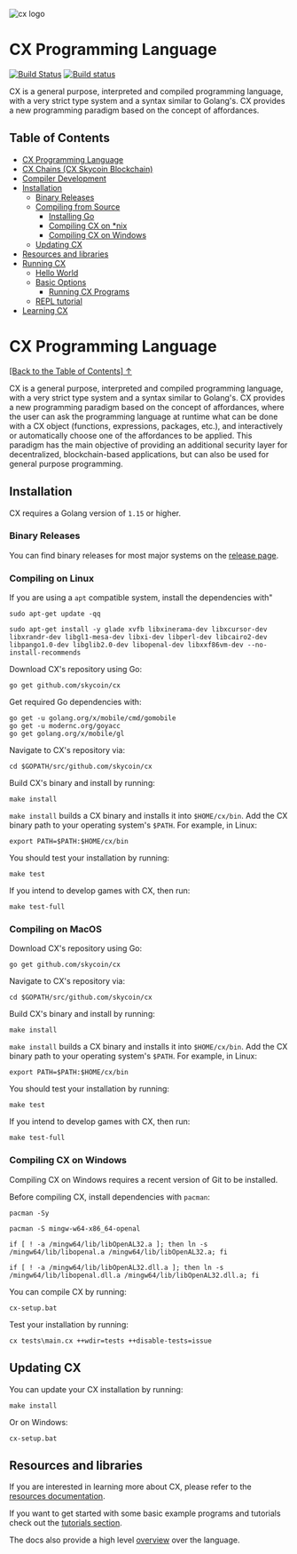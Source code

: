 ![cx logo](https://user-images.githubusercontent.com/26845312/32426758-2a4bbb00-c282-11e7-858e-a1eaf3ea92f3.png)

# CX Programming Language
 
[![Build Status](https://travis-ci.com/skycoin/cx.svg?branch=develop)](https://travis-ci.com/skycoin/cx) [![Build status](https://ci.appveyor.com/api/projects/status/y04pofhhfmpw8vef/branch/master?svg=true)](https://ci.appveyor.com/project/skycoin/cx/branch/master)

CX is a general purpose, interpreted and compiled programming
language, with a very strict type system and a syntax
similar to Golang's. CX provides a new programming paradigm based on
the concept of affordances.

## Table of Contents

   * [CX Programming Language](#cx-programming-language-1)
   * [CX Chains (CX Skycoin Blockchain)](#cx-chains-cx--skycoin-blockchain)
   * [Compiler Development](CompilerDevelopment.md)
   * [Installation](#installation)
      * [Binary Releases](#binary-releases)  
      * [Compiling from Source](#compiling-from-source)
         * [Installing Go](#installing-go)
         * [Compiling CX on *nix](#compiling-cx-on-nix)
         * [Compiling CX on Windows](#compiling-cx-on-windows)
      * [Updating CX](#updating-cx)
   * [Resources and libraries](#resources-and-libraries)
   * [Running CX](#running-cx)
      * [Hello World](#hello-world)
      * [Basic Options](#other-options)
         * [Running CX Programs](#running-cx-programs)
      * [REPL tutorial](#cx-repl)
   * [Learning CX](#learning-cx)

# CX Programming Language
[[Back to the Table of Contents] ↑](#table-of-contents)

CX is a general purpose, interpreted and compiled programming
language, with a very strict type system and a syntax
similar to Golang's. CX provides a new programming paradigm based on
the concept of affordances, where the user can ask the programming
language at runtime what can be done with a CX object (functions,
expressions, packages, etc.), and interactively or automatically choose
one of the affordances to be applied. This paradigm has the main objective
of providing an additional security layer for decentralized,
blockchain-based applications, but can also be used for general
purpose programming. 

## Installation

CX requires a Golang version of `1.15` or higher. 

### Binary Releases

You can find binary releases for most major systems on the [release page](https://github.com/skycoin/cx/releases). 

### Compiling on Linux

If you are using a `apt` compatible system, install the dependencies with"

```
sudo apt-get update -qq

sudo apt-get install -y glade xvfb libxinerama-dev libxcursor-dev libxrandr-dev libgl1-mesa-dev libxi-dev libperl-dev libcairo2-dev libpango1.0-dev libglib2.0-dev libopenal-dev libxxf86vm-dev --no-install-recommends
```

Download CX's repository using Go:

```
go get github.com/skycoin/cx
```

Get required Go dependencies with:

```
go get -u golang.org/x/mobile/cmd/gomobile
go get -u modernc.org/goyacc
go get golang.org/x/mobile/gl 
```

Navigate to CX's repository via:

```
cd $GOPATH/src/github.com/skycoin/cx
```

Build CX's binary and install by running:

```
make install
```

`make install` builds a CX binary and installs it into `$HOME/cx/bin`. Add the CX binary path to your operating system's `$PATH`. For example, in Linux:

```
export PATH=$PATH:$HOME/cx/bin
```

You should test your installation by running:

```
make test
```

If you intend to develop games with CX, then run:

```
make test-full
```

### Compiling on MacOS

Download CX's repository using Go:

```
go get github.com/skycoin/cx
```

Navigate to CX's repository via:

```
cd $GOPATH/src/github.com/skycoin/cx
```

Build CX's binary and install by running:

```
make install
```

`make install` builds a CX binary and installs it into `$HOME/cx/bin`. Add the CX binary path to your operating system's `$PATH`. For example, in Linux:

```
export PATH=$PATH:$HOME/cx/bin
```

You should test your installation by running:

```
make test
```

If you intend to develop games with CX, then run:

```
make test-full
```

### Compiling CX on Windows

Compiling CX on Windows requires a recent version of Git to be installed. 

Before compiling CX, install dependencies with `pacman`:

```
pacman -Sy

pacman -S mingw-w64-x86_64-openal

if [ ! -a /mingw64/lib/libOpenAL32.a ]; then ln -s /mingw64/lib/libopenal.a /mingw64/lib/libOpenAL32.a; fi

if [ ! -a /mingw64/lib/libOpenAL32.dll.a ]; then ln -s /mingw64/lib/libopenal.dll.a /mingw64/lib/libOpenAL32.dll.a; fi
```

You can compile CX by running: 

```
cx-setup.bat
```

Test your installation by running:

```
cx tests\main.cx ++wdir=tests ++disable-tests=issue
```

## Updating CX

You can update your CX installation by running:

```
make install
```

Or on Windows:

```
cx-setup.bat
```

## Resources and libraries

If you are interested in learning more about CX, please refer to the [resources documentation](docs/cx-resources.md). 

If you want to get started with some basic example programs and tutorials check out the [tutorials section](docs/cx-tutorials.md). 

The docs also provide a high level [overview](docs/overview.md) over the language. 
